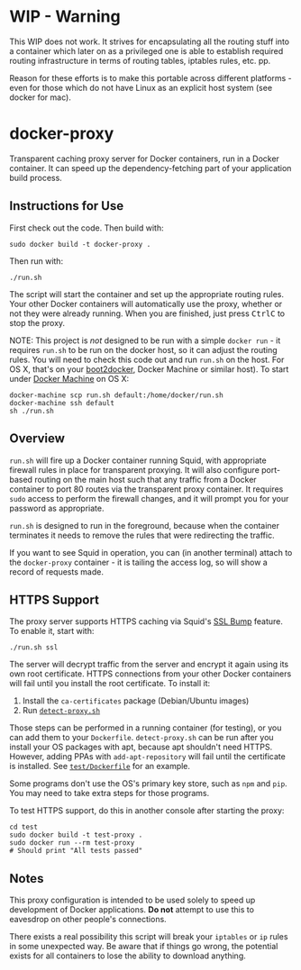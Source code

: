 
# WIP - Warning

This WIP does not work. It strives for encapsulating all the routing stuff into
a container which later on as a privileged one is able to establish required
routing infrastructure in terms of routing tables, iptables rules, etc. pp. 

Reason for these efforts is to make this portable across different platforms -
even for those which do not have Linux as an explicit host system (see docker
for mac).



# docker-proxy

Transparent caching proxy server for Docker containers, run in a Docker
container. It can speed up the dependency-fetching part of your application
build process.

## Instructions for Use

First check out the code. Then build with:

```
sudo docker build -t docker-proxy .
```

Then run with:

```
./run.sh
```

The script will start the container and set up the appropriate
routing rules. Your other Docker containers will automatically use
the proxy, whether or not they were already running. When you are finished,
just press <kbd>Ctrl</kbd><kbd>C</kbd> to stop the proxy.

NOTE: This project is _not_ designed to be run with a simple `docker run` - it
requires `run.sh` to be run on the docker host, so it can adjust the
routing rules. You will need to check this code out
and run `run.sh` on the host. For OS X, that's on your [boot2docker],
Docker Machine or similar host). To start under [Docker Machine] on OS X:

```
docker-machine scp run.sh default:/home/docker/run.sh
docker-machine ssh default
sh ./run.sh
```

[boot2docker]: http://boot2docker.io/
[Docker Machine]: https://docs.docker.com/machine/get-started/

## Overview

`run.sh` will fire up a Docker container running Squid, with
appropriate firewall rules in place for transparent proxying. It will also
configure port-based routing on the main host such that any traffic from a
Docker container to port 80 routes via the transparent proxy container. It
requires `sudo` access to perform the firewall changes, and it will prompt you
for your password as appropriate.

`run.sh` is designed to run in the foreground, because when the
container terminates it needs to remove the rules that were redirecting the
traffic.

If you want to see Squid in operation, you can (in another terminal) attach
to the `docker-proxy` container - it is tailing the access log, so will show a
record of requests made.

## HTTPS Support

The proxy server supports HTTPS caching via Squid's [SSL Bump] feature. To
enable it, start with:

```
./run.sh ssl
```

The server will decrypt traffic from the server and encrypt it again using its
own root certificate. HTTPS connections from your other Docker containers will
fail until you install the root certificate. To install it:

 1. Install the `ca-certificates` package (Debian/Ubuntu images)
 2. Run [`detect-proxy.sh`]

Those steps can be performed in a running container (for testing), or you can
add them to your `Dockerfile`. `detect-proxy.sh` can be run after you install
your OS packages with apt, because apt shouldn't need HTTPS. However, adding
PPAs with `add-apt-repository` will fail until the certificate is installed. See
[`test/Dockerfile`] for an example.

Some programs don't use the OS's primary key store, such as `npm` and `pip`.
You may need to take extra steps for those programs.

To test HTTPS support, do this in another console after starting the proxy:

```
cd test
sudo docker build -t test-proxy .
sudo docker run --rm test-proxy
# Should print "All tests passed"
```

[SSL Bump]: http://wiki.squid-cache.org/Features/SslBump
[`detect-proxy.sh`]: test/detect-proxy.sh
[`test/Dockerfile`]: test/Dockerfile

## Notes

This proxy configuration is intended to be used solely to speed
up development of Docker applications. **Do not** attempt to use this to
eavesdrop on other people's connections.

There exists a real possibility this script will break your `iptables` or `ip`
rules in some unexpected way. Be aware that if things go wrong, the potential
exists for all containers to lose the ability to download anything.
